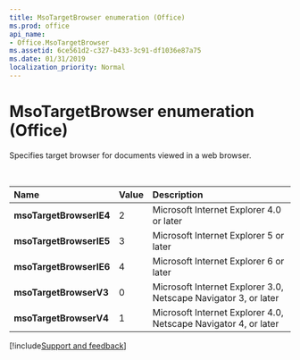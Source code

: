 ```yaml
---
title: MsoTargetBrowser enumeration (Office)
ms.prod: office
api_name:
- Office.MsoTargetBrowser
ms.assetid: 6ce561d2-c327-b433-3c91-df1036e87a75
ms.date: 01/31/2019
localization_priority: Normal
---
```



# MsoTargetBrowser enumeration (Office)

Specifies target browser for documents viewed in a web browser.

<br/>

|Name|Value|Description|
|:-----|:-----|:-----|
|**msoTargetBrowserIE4**|2|Microsoft Internet Explorer 4.0 or later |
|**msoTargetBrowserIE5**|3|Microsoft Internet Explorer 5 or later |
|**msoTargetBrowserIE6**|4|Microsoft Internet Explorer 6 or later |
|**msoTargetBrowserV3**|0|Microsoft Internet Explorer 3.0, Netscape Navigator 3, or later |
|**msoTargetBrowserV4**|1|Microsoft Internet Explorer 4.0, Netscape Navigator 4, or later |

[!include[Support and feedback](~/includes/feedback-boilerplate.md)]

